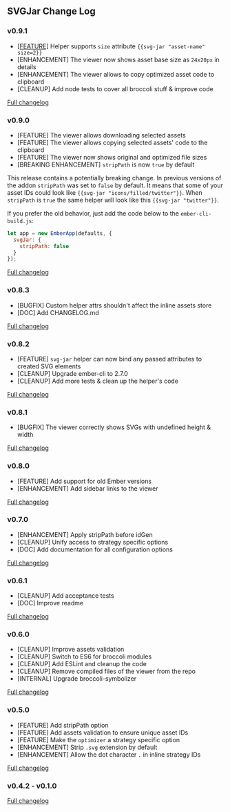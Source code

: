 ## SVGJar Change Log

### v0.9.1
- [[FEATURE]](https://github.com/ivanvotti/ember-svg-jar/pull/13) Helper supports `size` attribute `{{svg-jar "asset-name" size=2}}`
- [ENHANCEMENT] The viewer now shows asset base size as `24x20px` in details
- [ENHANCEMENT] The viewer allows to copy optimized asset code to clipboard
- [CLEANUP] Add node tests to cover all broccoli stuff & improve code

[Full changelog](https://github.com/ivanvotti/ember-svg-jar/compare/v0.9.0...v0.9.1)

### v0.9.0
- [FEATURE] The viewer allows downloading selected assets
- [FEATURE] The viewer allows copying selected assets' code to the clipboard
- [FEATURE] The viewer now shows original and optimized file sizes
- [BREAKING ENHANCEMENT] `stripPath` is now `true` by default

This release contains a potentially breaking change. In previous versions of the addon `stripPath` was set to `false` by default. It means that some of your asset IDs could look like `{{svg-jar "icons/filled/twitter"}}`. When `stripPath` is `true` the same helper will look like this `{{svg-jar "twitter"}}`.

If you prefer the old behavior, just add the code below to the `ember-cli-build.js`:

```javascript
let app = new EmberApp(defaults, {
  svgJar: {
    stripPath: false
  }
});
```

[Full changelog](https://github.com/ivanvotti/ember-svg-jar/compare/v0.8.3...v0.9.0)

### v0.8.3
- [BUGFIX] Custom helper attrs shouldn't affect the inline assets store
- [DOC] Add CHANGELOG.md

[Full changelog](https://github.com/ivanvotti/ember-svg-jar/compare/v0.8.2...v0.8.3)

### v0.8.2
- [FEATURE] `svg-jar` helper can now bind any passed attributes to created SVG elements
- [CLEANUP] Upgrade ember-cli to 2.7.0
- [CLEANUP] Add more tests & clean up the helper's code

[Full changelog](https://github.com/ivanvotti/ember-svg-jar/compare/v0.8.1...v0.8.2)

### v0.8.1
- [BUGFIX] The viewer correctly shows SVGs with undefined height & width

[Full changelog](https://github.com/ivanvotti/ember-svg-jar/compare/v0.8.0...v0.8.1)

### v0.8.0
- [FEATURE] Add support for old Ember versions
- [ENHANCEMENT] Add sidebar links to the viewer

[Full changelog](https://github.com/ivanvotti/ember-svg-jar/compare/v0.7.0...v0.8.0)

### v0.7.0
- [ENHANCEMENT] Apply stripPath before idGen
- [CLEANUP] Unify access to strategy specific options
- [DOC] Add documentation for all configuration options

[Full changelog](https://github.com/ivanvotti/ember-svg-jar/compare/v0.6.1...v0.7.0)

### v0.6.1
- [CLEANUP] Add acceptance tests
- [DOC] Improve readme

[Full changelog](https://github.com/ivanvotti/ember-svg-jar/compare/v0.6.0...v0.6.1)

### v0.6.0
- [CLEANUP] Improve assets validation
- [CLEANUP] Switch to ES6 for broccoli modules
- [CLEANUP] Add ESLint and cleanup the code
- [CLEANUP] Remove compiled files of the viewer from the repo
- [INTERNAL] Upgrade broccoli-symbolizer

[Full changelog](https://github.com/ivanvotti/ember-svg-jar/compare/v0.5.0...v0.6.0)

### v0.5.0
- [FEATURE] Add stripPath option
- [FEATURE] Add assets validation to ensure unique asset IDs
- [FEATURE] Make the `optimizer` a strategy specific option
- [ENHANCEMENT] Strip `.svg` extension by default
- [ENHANCEMENT] Allow the dot character `.` in inline strategy IDs

[Full changelog](https://github.com/ivanvotti/ember-svg-jar/compare/v0.4.2...v0.5.0)

### v0.4.2 - v0.1.0

[Full changelog](https://github.com/ivanvotti/ember-svg-jar/compare/v0.1.0...v0.4.2)
